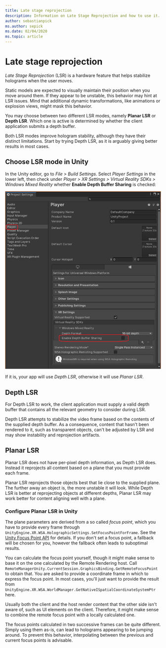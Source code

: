```yaml
---
title: Late stage reprojection
description: Information on Late Stage Reprojection and how to use it.
author: sebastianpick
ms.author: sepick
ms.date: 02/04/2020
ms.topic: article
---
```


# Late stage reprojection

*Late Stage Reprojection* (LSR) is a hardware feature that helps stabilize holograms when the user moves.

Static models are expected to visually maintain their position when you move around them. If they appear to be unstable, this behavior may hint at LSR issues. Mind that additional dynamic transformations, like animations or explosion views, might mask this behavior.

You may choose between two different LSR modes, namely **Planar LSR** or **Depth LSR**. Which one is active is determined by whether the client application submits a depth buffer.

Both LSR modes improve hologram stability, although they have their distinct limitations. Start by trying Depth LSR, as it is arguably giving better results in most cases.

## Choose LSR mode in Unity

In the Unity editor, go to *File > Build Settings*. Select *Player Settings* in the lower left, then check under *Player > XR Settings > Virtual Reality SDKs > Windows Mixed Reality* whether **Enable Depth Buffer Sharing** is checked:

![Depth Buffer Sharing Enabled flag](./media/unity-depth-buffer-sharing-enabled.png)

If it is, your app will use *Depth LSR*, otherwise it will use *Planar LSR*.

## Depth LSR

For Depth LSR to work, the client application must supply a valid depth buffer that contains all the relevant geometry to consider during LSR.

Depth LSR attempts to stabilize the video frame based on the contents of the supplied depth buffer. As a consequence, content that hasn't been rendered to it, such as transparent objects, can't be adjusted by LSR and may show instability and reprojection artifacts.

## Planar LSR

Planar LSR does not have per-pixel depth information, as Depth LSR does. Instead it reprojects all content based on a plane that you must provide each frame.

Planar LSR reprojects those objects best that lie close to the supplied plane. The further away an object is, the more unstable it will look. While Depth LSR is better at reprojecting objects at different depths, Planar LSR may work better for content aligning well with a plane.

### Configure Planar LSR in Unity

The plane parameters are derived from a so called *focus point*, which you have to provide every frame through `UnityEngine.XR.WSA.HolographicSettings.SetFocusPointForFrame`. See the [Unity Focus Point API](https://docs.microsoft.com/windows/mixed-reality/focus-point-in-unity) for details. If you don't set a focus point, a fallback will be chosen for you, however the fallback often leads to suboptimal results.

You can calculate the focus point yourself, though it might make sense to base it on the one calculated by the Remote Rendering host. Call `RemoteManagerUnity.CurrentSession.GraphicsBinding.GetRemoteFocusPoint` to obtain that. You are asked to provide a coordinate frame in which to express the focus point. In most cases, you'll just want to provide the result from `UnityEngine.XR.WSA.WorldManager.GetNativeISpatialCoordinateSystemPtr` here.

Usually both the client and the host render content that the other side isn't aware of, such as UI elements on the client. Therefore, it might make sense to combine the remote focus point with a locally calculated one.

The focus points calculated in two successive frames can be quite different. Simply using them as-is, can lead to holograms appearing to be jumping around. To prevent this behavior, interpolating between the previous and current focus points is advisable.
